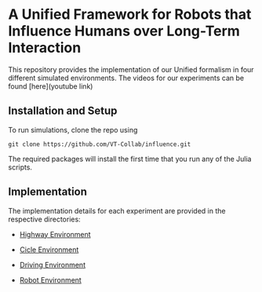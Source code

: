 # A Unified Framework for Robots that Influence Humans over Long-Term Interaction
This repository provides the implementation of our Unified formalism in four different simulated environments. The videos for our experiments can be found [here](youtube link)

## Installation and Setup

To run simulations, clone the repo using
```
git clone https://github.com/VT-Collab/influence.git
```

The required packages will install the first time that you run any of the Julia scripts.

## Implementation
The implementation details for each experiment are provided in the respective directories:
- [Highway Environment](https://github.com/VT-Collab/influence/tree/master/sim-highway)

- [Cicle Environment](https://github.com/VT-Collab/influence/tree/master/sim-circle)

- [Driving Environment](https://github.com/VT-Collab/influence/tree/master/sim-driving)

- [Robot Environment](https://github.com/VT-Collab/influence/tree/master/sim-robot)
